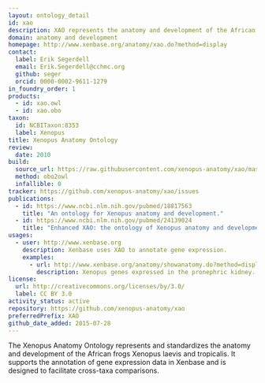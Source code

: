 ```yaml
---
layout: ontology_detail
id: xao
description: XAO represents the anatomy and development of the African frogs Xenopus laevis and tropicalis.
domain: anatomy and development
homepage: http://www.xenbase.org/anatomy/xao.do?method=display
contact:
  label: Erik Segerdell
  email: Erik.Segerdell@cchmc.org
  github: seger
  orcid: 0000-0002-9611-1279
in_foundry_order: 1
products:
  - id: xao.owl
  - id: xao.obo
taxon:
  id: NCBITaxon:8353
  label: Xenopus
title: Xenopus Anatomy Ontology
review:
  date: 2010
build:
  source_url: https://raw.githubusercontent.com/xenopus-anatomy/xao/master/xenopus_anatomy.obo
  method: obo2owl
  infallible: 0
tracker: https://github.com/xenopus-anatomy/xao/issues
publications:
  - id: https://www.ncbi.nlm.nih.gov/pubmed/18817563
    title: "An ontology for Xenopus anatomy and development."
  - id: https://www.ncbi.nlm.nih.gov/pubmed/24139024
    title: "Enhanced XAO: the ontology of Xenopus anatomy and development underpins more accurate annotation of gene expression and queries on Xenbase."
usages:
  - user: http://www.xenbase.org
    description: Xenbase uses XAO to annotate gene expression.
    examples:
      - url: http://www.xenbase.org/anatomy/showanatomy.do?method=displayAnatomySummary&anatomyId=463
        description: Xenopus genes expressed in the pronephric kidney.
license:
  url: http://creativecommons.org/licenses/by/3.0/
  label: CC BY 3.0
activity_status: active
repository: https://github.com/xenopus-anatomy/xao
preferredPrefix: XAO
github_date_added: 2015-07-28
---
```


The Xenopus Anatomy Ontology represents and standardizes the anatomy and development of the African frogs Xenopus laevis and tropicalis. It supports the annotation of gene expression data in Xenbase and is designed to facilitate cross-taxa comparisons.
